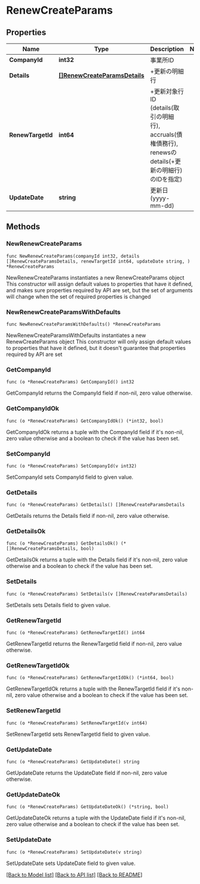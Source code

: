 # RenewCreateParams

## Properties

Name | Type | Description | Notes
------------ | ------------- | ------------- | -------------
**CompanyId** | **int32** | 事業所ID | 
**Details** | [**[]RenewCreateParamsDetails**](RenewCreateParamsDetails.md) | +更新の明細行 | 
**RenewTargetId** | **int64** | +更新対象行ID (details(取引の明細行), accruals(債権債務行), renewsのdetails(+更新の明細行)のIDを指定)  | 
**UpdateDate** | **string** | 更新日 (yyyy-mm-dd) | 

## Methods

### NewRenewCreateParams

`func NewRenewCreateParams(companyId int32, details []RenewCreateParamsDetails, renewTargetId int64, updateDate string, ) *RenewCreateParams`

NewRenewCreateParams instantiates a new RenewCreateParams object
This constructor will assign default values to properties that have it defined,
and makes sure properties required by API are set, but the set of arguments
will change when the set of required properties is changed

### NewRenewCreateParamsWithDefaults

`func NewRenewCreateParamsWithDefaults() *RenewCreateParams`

NewRenewCreateParamsWithDefaults instantiates a new RenewCreateParams object
This constructor will only assign default values to properties that have it defined,
but it doesn't guarantee that properties required by API are set

### GetCompanyId

`func (o *RenewCreateParams) GetCompanyId() int32`

GetCompanyId returns the CompanyId field if non-nil, zero value otherwise.

### GetCompanyIdOk

`func (o *RenewCreateParams) GetCompanyIdOk() (*int32, bool)`

GetCompanyIdOk returns a tuple with the CompanyId field if it's non-nil, zero value otherwise
and a boolean to check if the value has been set.

### SetCompanyId

`func (o *RenewCreateParams) SetCompanyId(v int32)`

SetCompanyId sets CompanyId field to given value.


### GetDetails

`func (o *RenewCreateParams) GetDetails() []RenewCreateParamsDetails`

GetDetails returns the Details field if non-nil, zero value otherwise.

### GetDetailsOk

`func (o *RenewCreateParams) GetDetailsOk() (*[]RenewCreateParamsDetails, bool)`

GetDetailsOk returns a tuple with the Details field if it's non-nil, zero value otherwise
and a boolean to check if the value has been set.

### SetDetails

`func (o *RenewCreateParams) SetDetails(v []RenewCreateParamsDetails)`

SetDetails sets Details field to given value.


### GetRenewTargetId

`func (o *RenewCreateParams) GetRenewTargetId() int64`

GetRenewTargetId returns the RenewTargetId field if non-nil, zero value otherwise.

### GetRenewTargetIdOk

`func (o *RenewCreateParams) GetRenewTargetIdOk() (*int64, bool)`

GetRenewTargetIdOk returns a tuple with the RenewTargetId field if it's non-nil, zero value otherwise
and a boolean to check if the value has been set.

### SetRenewTargetId

`func (o *RenewCreateParams) SetRenewTargetId(v int64)`

SetRenewTargetId sets RenewTargetId field to given value.


### GetUpdateDate

`func (o *RenewCreateParams) GetUpdateDate() string`

GetUpdateDate returns the UpdateDate field if non-nil, zero value otherwise.

### GetUpdateDateOk

`func (o *RenewCreateParams) GetUpdateDateOk() (*string, bool)`

GetUpdateDateOk returns a tuple with the UpdateDate field if it's non-nil, zero value otherwise
and a boolean to check if the value has been set.

### SetUpdateDate

`func (o *RenewCreateParams) SetUpdateDate(v string)`

SetUpdateDate sets UpdateDate field to given value.



[[Back to Model list]](../README.md#documentation-for-models) [[Back to API list]](../README.md#documentation-for-api-endpoints) [[Back to README]](../README.md)


